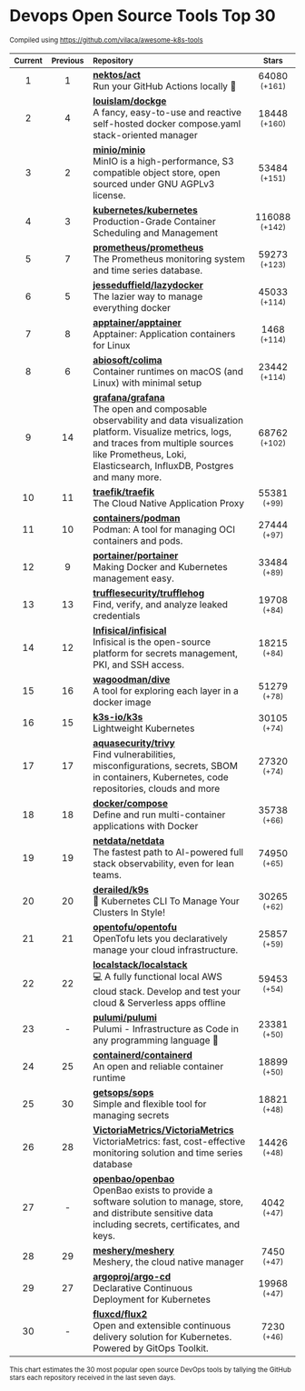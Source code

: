 # Devops Open Source Tools Top 30
<sup>Compiled using https://github.com/vilaca/awesome-k8s-tools</sup>
<div align="center">

|<sub>Current</sub>|<sub>Previous</sub>|<sub>Repository</sub>|<sub>Stars</sub>|
|:---:|:---:|:---|:---:|
|1|1|[**nektos/act**](https://github.com/nektos/act)<br/>Run your GitHub Actions locally 🚀|64080 <sup>(+161)</sup>|
|2|4|[**louislam/dockge**](https://github.com/louislam/dockge)<br/>A fancy, easy-to-use and reactive self-hosted docker compose.yaml stack-oriented manager|18448 <sup>(+160)</sup>|
|3|2|[**minio/minio**](https://github.com/minio/minio)<br/>MinIO is a high-performance, S3 compatible object store, open sourced under GNU AGPLv3 license.|53484 <sup>(+151)</sup>|
|4|3|[**kubernetes/kubernetes**](https://github.com/kubernetes/kubernetes)<br/>Production-Grade Container Scheduling and Management|116088 <sup>(+142)</sup>|
|5|7|[**prometheus/prometheus**](https://github.com/prometheus/prometheus)<br/>The Prometheus monitoring system and time series database.|59273 <sup>(+123)</sup>|
|6|5|[**jesseduffield/lazydocker**](https://github.com/jesseduffield/lazydocker)<br/>The lazier way to manage everything docker|45033 <sup>(+114)</sup>|
|7|8|[**apptainer/apptainer**](https://github.com/apptainer/apptainer)<br/>Apptainer: Application containers for Linux|1468 <sup>(+114)</sup>|
|8|6|[**abiosoft/colima**](https://github.com/abiosoft/colima)<br/>Container runtimes on macOS (and Linux) with minimal setup|23442 <sup>(+114)</sup>|
|9|14|[**grafana/grafana**](https://github.com/grafana/grafana)<br/>The open and composable observability and data visualization platform. Visualize metrics, logs, and traces from multiple sources like Prometheus, Loki, Elasticsearch, InfluxDB, Postgres and many more. |68762 <sup>(+102)</sup>|
|10|11|[**traefik/traefik**](https://github.com/traefik/traefik)<br/>The Cloud Native Application Proxy|55381 <sup>(+99)</sup>|
|11|10|[**containers/podman**](https://github.com/containers/podman)<br/>Podman: A tool for managing OCI containers and pods.|27444 <sup>(+97)</sup>|
|12|9|[**portainer/portainer**](https://github.com/portainer/portainer)<br/>Making Docker and Kubernetes management easy.|33484 <sup>(+89)</sup>|
|13|13|[**trufflesecurity/trufflehog**](https://github.com/trufflesecurity/trufflehog)<br/>Find, verify, and analyze leaked credentials|19708 <sup>(+84)</sup>|
|14|12|[**Infisical/infisical**](https://github.com/Infisical/infisical)<br/>Infisical is the open-source platform for secrets management, PKI, and SSH access.|18215 <sup>(+84)</sup>|
|15|16|[**wagoodman/dive**](https://github.com/wagoodman/dive)<br/>A tool for exploring each layer in a docker image|51279 <sup>(+78)</sup>|
|16|15|[**k3s-io/k3s**](https://github.com/k3s-io/k3s)<br/>Lightweight Kubernetes|30105 <sup>(+74)</sup>|
|17|17|[**aquasecurity/trivy**](https://github.com/aquasecurity/trivy)<br/>Find vulnerabilities, misconfigurations, secrets, SBOM in containers, Kubernetes, code repositories, clouds and more|27320 <sup>(+74)</sup>|
|18|18|[**docker/compose**](https://github.com/docker/compose)<br/>Define and run multi-container applications with Docker|35738 <sup>(+66)</sup>|
|19|19|[**netdata/netdata**](https://github.com/netdata/netdata)<br/>The fastest path to AI-powered full stack observability, even for lean teams.|74950 <sup>(+65)</sup>|
|20|20|[**derailed/k9s**](https://github.com/derailed/k9s)<br/>🐶 Kubernetes CLI To Manage Your Clusters In Style!|30265 <sup>(+62)</sup>|
|21|21|[**opentofu/opentofu**](https://github.com/opentofu/opentofu)<br/>OpenTofu lets you declaratively manage your cloud infrastructure.|25857 <sup>(+59)</sup>|
|22|22|[**localstack/localstack**](https://github.com/localstack/localstack)<br/>💻 A fully functional local AWS cloud stack. Develop and test your cloud & Serverless apps offline|59453 <sup>(+54)</sup>|
|23|-|[**pulumi/pulumi**](https://github.com/pulumi/pulumi)<br/>Pulumi - Infrastructure as Code in any programming language 🚀|23381 <sup>(+50)</sup>|
|24|25|[**containerd/containerd**](https://github.com/containerd/containerd)<br/>An open and reliable container runtime|18899 <sup>(+50)</sup>|
|25|30|[**getsops/sops**](https://github.com/getsops/sops)<br/>Simple and flexible tool for managing secrets|18821 <sup>(+48)</sup>|
|26|28|[**VictoriaMetrics/VictoriaMetrics**](https://github.com/VictoriaMetrics/VictoriaMetrics)<br/>VictoriaMetrics: fast, cost-effective monitoring solution and time series database|14426 <sup>(+48)</sup>|
|27|-|[**openbao/openbao**](https://github.com/openbao/openbao)<br/>OpenBao exists to provide a software solution to manage, store, and distribute sensitive data including secrets, certificates, and keys.|4042 <sup>(+47)</sup>|
|28|29|[**meshery/meshery**](https://github.com/meshery/meshery)<br/>Meshery, the cloud native manager|7450 <sup>(+47)</sup>|
|29|27|[**argoproj/argo-cd**](https://github.com/argoproj/argo-cd)<br/>Declarative Continuous Deployment for Kubernetes|19968 <sup>(+47)</sup>|
|30|-|[**fluxcd/flux2**](https://github.com/fluxcd/flux2)<br/>Open and extensible continuous delivery solution for Kubernetes. Powered by GitOps Toolkit.|7230 <sup>(+46)</sup>|


</div>

<sub>This chart estimates the 30 most popular open source DevOps tools by tallying the GitHub stars each repository received in the last seven days.</sub>
